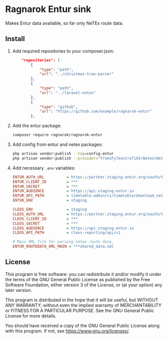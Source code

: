# Ragnarok Entur sink

Makes Entur data available, so far only NeTEx route data.

## Install

1. Add required repositories to your composer.json:
   ```json
       "repositories": [
           {
               "type": "path",
               "url": "../christmas-tree-parser"
           },
           {
               "type": "path",
               "url": "../laravel-netex"
           },
           {
               "type": "github",
               "url": "https://github.com/example/ragnarok-entur"
           },
   ```
2. Add the entur package:
   ```bash
   composer require ragnarok/ragnarok-entur
   ```
3. Add config from entur and netex packages:
   ```bash
   php artisan vendor:publish --tag=config-entur
   php artisan vendor:publish --provider="TromsFylkestrafikk\Netex\NetexServiceProvider" --tag=config
   ```
4. Add necessary `.env` variables:
   ```ini
   ENTUR_AUTH_URL          = https://partner.staging.entur.org/oauth/token
   ENTUR_CLIENT_ID         = ***
   ENTUR_SECRET            = ***
   ENTUR_AUDIENCE          = https://api.staging.entur.io
   ENTUR_API_PATH          = timetable-admin/v1/timetable/download_netex_blocks/***
   ENTUR_ENV               = staging

   CLEOS_ENV               = staging
   CLEOS_AUTH_URL          = https://partner.staging.entur.org/oauth/token
   CLEOS_CLIENT_ID         = ***
   CLEOS_SECRET            = ***
   CLEOS_AUDIENCE          = https://api.staging.entur.io
   CLEOS_API_PATH          = cleos-reporting/api/v1

   # Main XML file for parsing netex route data.
   ENTUR_ROUTEDATA_XML_MAIN = ***shared_data.xml


   ```


## License

This program is free software: you can redistribute it and/or modify
it under the terms of the GNU General Public License as published by
the Free Software Foundation, either version 3 of the License, or (at
your option) any later version.

This program is distributed in the hope that it will be useful, but
WITHOUT ANY WARRANTY; without even the implied warranty of
MERCHANTABILITY or FITNESS FOR A PARTICULAR PURPOSE. See the GNU
General Public License for more details.

You should have received a copy of the GNU General Public License
along with this program. If not, see <https://www.gnu.org/licenses/>.
